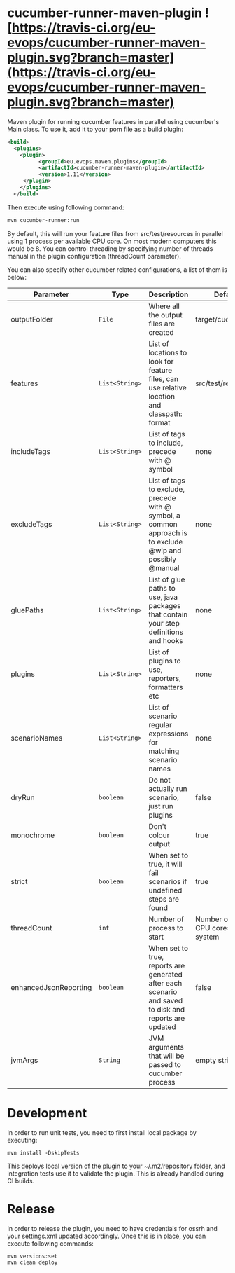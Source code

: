 # cucumber-runner-maven-plugin ![https://travis-ci.org/eu-evops/cucumber-runner-maven-plugin.svg?branch=master](https://travis-ci.org/eu-evops/cucumber-runner-maven-plugin.svg?branch=master)

Maven plugin for running cucumber features in parallel using cucumber's Main class. To use it, add it to your pom file as a build plugin:

```xml
<build>
  <plugins>
    <plugin>
          <groupId>eu.evops.maven.plugins</groupId>
          <artifactId>cucumber-runner-maven-plugin</artifactId>
          <version>1.11</version>
     </plugin>
    </plugins>
  </build>
```

Then execute using following command:
```bash
mvn cucumber-runner:run
```

By default, this will run your feature files from src/test/resources in parallel using 1 process per available CPU core. On most modern computers this would be 8. You can control threading by specifying number of threads manual in the plugin configuration (threadCount parameter).

You can also specify other cucumber related configurations, a list of them is below:

| Parameter | Type | Description | Default value |
| --------- | ---- | ----------- | ------------- |
| outputFolder | ```File``` | Where all the output files are created | target/cucumber/threads |
| features | ```List<String>``` | List of locations to look for feature files, can use relative location and classpath: format | src/test/resources |
| includeTags | ```List<String>``` | List of tags to include, precede with @ symbol | none |
| excludeTags | ```List<String>``` | List of tags to exclude, precede with @ symbol, a common approach is to exclude @wip and possibly @manual | none |
| gluePaths | ```List<String>``` | List of glue paths to use, java packages that contain your step definitions and hooks | none |
| plugins | ```List<String>``` | List of plugins to use, reporters, formatters etc | none |
| scenarioNames | ```List<String>``` | List of scenario regular expressions for matching scenario names | none |
| dryRun | ```boolean``` | Do not actually run scenario, just run plugins | false |
| monochrome | ```boolean``` | Don't colour output | true |
| strict | ```boolean``` | When set to true, it will fail scenarios if undefined steps are found | true |
| threadCount | ```int``` | Number of process to start | Number of available CPU cores on the system |
| enhancedJsonReporting| ```boolean``` | When set to true, reports are generated after each scenario and saved to disk and reports are updated| false |
| jvmArgs | ```String``` | JVM arguments that will be passed to cucumber process | empty string |

# Development

In order to run unit tests, you need to first install local package by executing:

```
mvn install -DskipTests
```

This deploys local version of the plugin to your ~/.m2/repository folder, and integration tests use it to validate the plugin. This is already handled during CI builds.

# Release

In order to release the plugin, you need to have credentials for ossrh and your settings.xml updated accordingly. Once this is in place, you can execute following commands:

```
mvn versions:set
mvn clean deploy
```
